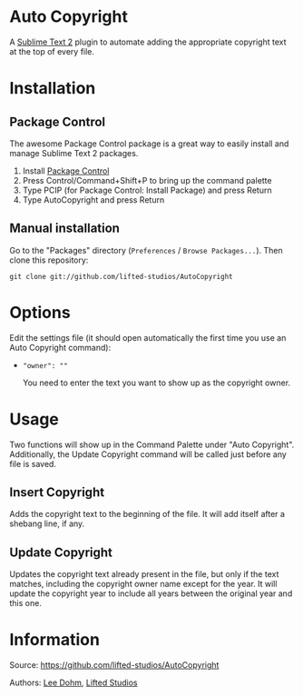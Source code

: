 # Auto Copyright

A [Sublime Text 2](http://www.sublimetext.com/) plugin to automate adding the appropriate copyright text at the top of every file.

# Installation

## Package Control

The awesome Package Control package is a great way to easily install and manage Sublime Text 2 packages.

1. Install [Package Control](http://wbond.net/sublime_packages/package_control)
1. Press Control/Command+Shift+P to bring up the command palette
1. Type PCIP (for Package Control: Install Package) and press Return
1. Type AutoCopyright and press Return

## Manual installation

Go to the "Packages" directory (`Preferences` / `Browse Packages...`).  Then clone this repository:

    git clone git://github.com/lifted-studios/AutoCopyright

# Options

Edit the settings file (it should open automatically the first time you use an Auto Copyright command):

*   `"owner": ""`

    You need to enter the text you want to show up as the copyright owner.

# Usage

Two functions will show up in the Command Palette under "Auto Copyright".  Additionally, the Update Copyright command will be called just before any file is saved.

## Insert Copyright

Adds the copyright text to the beginning of the file.  It will add itself after a shebang line, if any.

## Update Copyright

Updates the copyright text already present in the file, but only if the text matches, including the copyright owner name except for the year.  It will update the copyright year to include all years between the original year and this one.

# Information

Source: https://github.com/lifted-studios/AutoCopyright

Authors: [Lee Dohm](https://github.com/lee-dohm/), [Lifted Studios](https://github.com/lifted-studios/)

